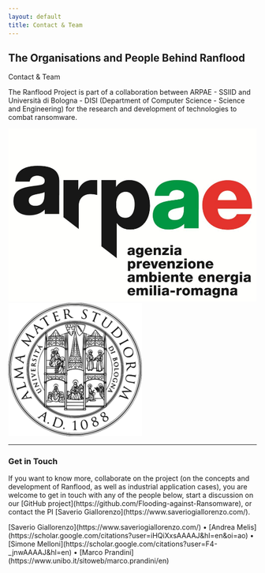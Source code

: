 ```yaml
---
layout: default
title: Contact & Team
---
```


   <div class="container">

   <div class="section-title">
     <h2>The Organisations and People Behind Ranflood</h2>
     <p>Contact & Team</p>
   </div>

   <div class="row content">

   <p class="col-12">
     The Ranflood Project is part of a collaboration between ARPAE - SSIID and Università di Bologna - DISI (Department of Computer Science - Science and Engineering) for the research and development of technologies to combat ransomware.
   </p>

   <div class="row justify-content-center">
     <div class="col-3"><img class="img-fluid" src="/images/arpae.jpg"></div>
     <div class="offset-1 col-2"><img class="mt-4 img-fluid" src="/images/unibo.png"></div>
   </div>
   </div>

 </div>

<hr class="my-5">

 <h3>Get in Touch</h3>

<p class="col-12" markdown="1">
If you want to know more, collaborate on the project (on the concepts and development of Ranflood, as well as industrial application cases), you are welcome to get in touch with any of the people below, start a discussion on our [GitHub project](https://github.com/Flooding-against-Ransomware), or contact the PI [Saverio Giallorenzo](https://www.saveriogiallorenzo.com/).
</p>

<p class="text-center fs-4 mt-5" markdown="1">
[Saverio Giallorenzo](https://www.saveriogiallorenzo.com/) • [Andrea Melis](https://scholar.google.com/citations?user=iHQiXxsAAAAJ&hl=en&oi=ao) • [Simone Melloni](https://scholar.google.com/citations?user=F4-_jnwAAAAJ&hl=en) • [Marco Prandini](https://www.unibo.it/sitoweb/marco.prandini/en)
</p>